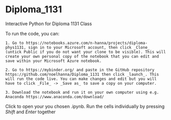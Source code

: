 # Diploma_1131
Interactive Python for Diploma 1131 Class

To run the code, you can:

	1. Go to https://notebooks.azure.com/n-hanna/projects/diploma-phys1131, sign in to your Microsoft account, then click _Clone_ (untick Public if you do not want your clone to be visible). This will create your own personal copy of the notebook that you can edit and save within your Microsoft Azure notebook.
    
	2. Go to https://mybinder.org/ and paste in the GitHub repository https://github.com/noelhanna/Diploma_1131 then click _launch_. This will run the code live. You can make changes and edit but you will have to click _File_ -> _Save as_ to save a copy on your computer.
	
    3. Download the notebook and run it on your own computer using e.g. Anaconda https://www.anaconda.com/download/
    
Click to open your you chosen .ipynb.
Run the cells individually by pressing _Shift_ and _Enter_ together
